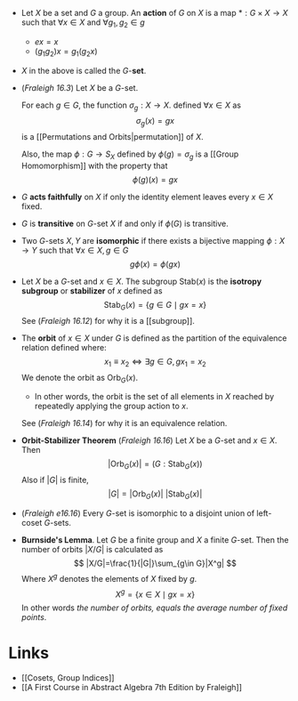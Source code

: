 * Let $X$ be a set and $G$ a group. An **action** of $G$ on $X$ is a map $\ast:G\times X\to X$  such that $\forall x\in X$ and $\forall g_1,g_2\in g$
	* $ex=x$
	* $(g_1g_2)x = g_1(g_2x)$ 
* $X$ in the above is called the $G$-**set**.
* (*Fraleigh 16.3*) Let $X$ be a $G$-set. 
  
  For each $g\in G$, the function $\sigma_g:X\to X$. defined $\forall x\in X$ as 
  $$
  \sigma_g(x)=gx
  $$
  is a [[Permutations and Orbits|permutation]] of $X$.
  
  Also, the map $\phi: G\to S_X$ defined by $\phi(g)=\sigma_g$ is a [[Group Homomorphism]] with the property that 
  $$
  \phi(g)(x)=gx
  $$
  
* $G$ **acts faithfully** on $X$ if only the identity element leaves every $x\in X$ fixed.
* $G$ is **transitive** on $G$-set $X$ if and only if $\phi(G)$ is transitive.
* Two $G$-sets $X,Y$ are **isomorphic** if there exists a bijective mapping $\phi:X\to Y$ such that $\forall x\in X, g\in G$ 
  $$
  g\phi(x)=\phi(gx)
  $$
   
* Let $X$ be a $G$-set and $x\in X$. The subgroup $\text{Stab}(x)$ is the **isotropy subgroup** or **stabilizer** of $x$ defined as 
  $$
  \text{Stab}_G(x) =\{g\in G\mid gx=x\}
  $$
  See (*Fraleigh 16.12*) for why it is a [[subgroup]]. 

* The **orbit** of $x\in X$ under $G$ is defined as the partition of the equivalence relation defined where: 
  $$
  x_1\equiv x_2\iff \exists g\in G, gx_1=x_2
  $$
  We denote the orbit as $\text{Orb}_G(x)$.
	* In other words, the orbit is the set of all elements in $X$ reached by repeatedly applying the group action to $x$.
  
  
  See (*Fraleigh 16.14*) for why it is an equivalence relation.

* **Orbit-Stabilizer Theorem** (*Fraleigh 16.16*) Let $X$ be a $G$-set and $x\in X$. Then 
  $$
  |\text{Orb}_G(x)|=(G : \text{Stab}_G(x))
  $$
  Also if $|G|$ is finite, 
  $$
  |G|=|\text{Orb}_G(x)| \ |\text{Stab}_G(x)|
  $$
  
* (*Fraleigh e16.16*) Every $G$-set is isomorphic to a disjoint union of left-coset $G$-sets.
* **Burnside's Lemma**. Let $G$ be a finite group and $X$ a finite $G$-set. Then the number of orbits $|X/G|$ is calculated as 
  $$
  |X/G|=\frac{1}{|G|}\sum_{g\in G}|X^g|
  $$
  Where $X^g$ denotes the elements of $X$ fixed by $g$. $$X^g=\{x\in X\mid gx=x\}$$In other words *the number of orbits, equals the average number of fixed points*.
# Links
* [[Cosets, Group Indices]]
* [[A First Course in Abstract Algebra 7th Edition by Fraleigh]]